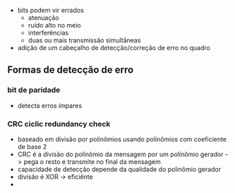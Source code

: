 - bits podem vir errados
	- atenuação
	- ruído alto no meio
	- interferências
	- duas ou mais transmissão simultâneas
- adição de um cabeçalho de detecção/correção de erro no quadro

## Formas de detecção de erro
### bit de paridade
- detecta erros ímpares
### CRC ciclic redundancy check
- baseado em divisão por polinômios usando polinômios com coeficiente de base 2
- CRC é a divisão do polinômio da mensagem por um polinômio gerador -> pega o resto e transmite no final da mensagem
- capacidade de detecção depende da qualidade do polinômio gerador
- divisão é XOR -> eficiênte
- 